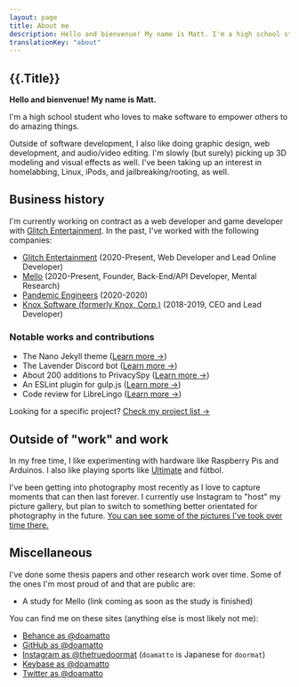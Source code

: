 ```yaml
---
layout: page
title: About me
description: Hello and bienvenue! My name is Matt. I'm a high school student who loves to make software to empower others to do amazing things.
translationKey: "about"
---
```


## {{.Title}}

**Hello and bienvenue! My name is Matt.**

I'm a high school student who loves to make software to empower others to do amazing things.

Outside of software development, I also like doing graphic design, web development, and audio/video editing. I'm slowly (but surely) picking up 3D modeling and visual effects as well. I've been taking up an interest in homelabbing, Linux, iPods, and jailbreaking/rooting, as well.

## Business history

I'm currently working on contract as a web developer and game developer with [Glitch Entertainment](https://glitchbeta.doamatto.xyz). In the past, I've worked with the following companies:

- [Glitch Entertainment](https://playglitch.xyz) (2020-Present, Web Developer and Lead Online Developer)
- [Mello](https://github.com/mello-app) (2020-Present, Founder, Back-End/API Developer, Mental Research)
- [Pandemic Engineers](https://github.com/Pandemic-Engineers) (2020-2020)
- [Knox Software (formerly Knox, Corp.)](https://github.com/knoxsoftware) (2018-2019, CEO and Lead Developer)

### Notable works and contributions

- The Nano Jekyll theme ([Learn more &rarr;](https://doamatto.xyz/nano))
- The Lavender Discord bot ([Learn more &rarr;](https://github.com/knoxsoftware/lavender))
- About 200 additions to PrivacySpy ([Learn more &rarr;](/privacyspy))
- An ESLint plugin for gulp.js ([Learn more &rarr;](https://github.com/flaganalytics/gulp-eslint))
- Code review for LibreLingo ([Learn more &rarr;](https://github.com/kantord/LibreLingo))

Looking for a specific project? [Check my project list &rarr;](/projects)

## Outside of "work" and work

In my free time, I like experimenting with hardware like Raspberry Pis and Arduinos. I also like playing sports like [Ultimate](https://fr.wikipedia.org/wiki/Ultimate_(sport)) and fútbol.

I've been getting into photography most recently as I love to capture moments that can then last forever. I currently use Instagram to "host" my picture gallery, but plan to switch to something better orientated for photography in the future. [You can see some of the pictures I've took over time there.](https://www.instagram.com/thetruedoormat/)

## Miscellaneous

I've done some thesis papers and other research work over time. Some of the ones I'm most proud of and that are public are:

- A study for Mello (link coming as soon as the study is finished)

You can find me on these sites (anything else is most likely not me):

- [Behance as @doamatto](https://be.net/doamatto)
- [GitHub as @doamatto](https://github.com/doamatto)
- [Instagram as @thetruedoormat](https://instagram.com/thetruedoormat) (`doamatto` is Japanese for `doormat`)
- [Keybase as @doamatto](https://keybase.io/doamatto)
- [Twitter as @doamatto](https://twitter.com/doamatto)
